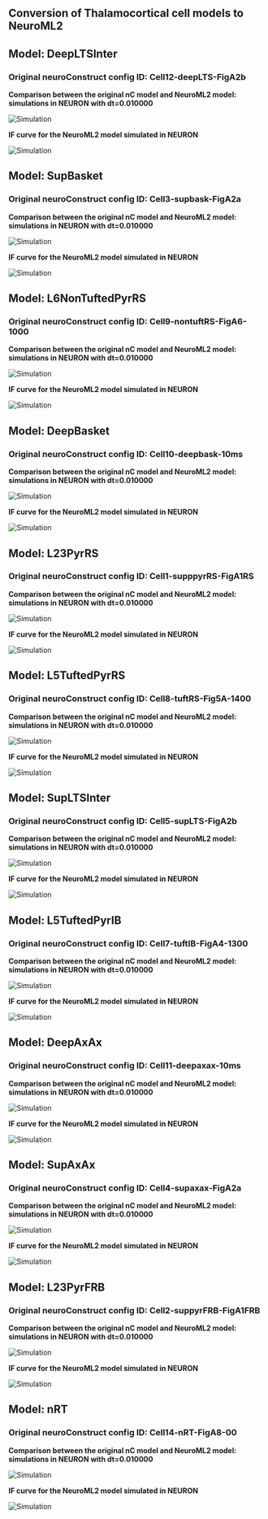  
      
## Conversion of Thalamocortical cell models to NeuroML2


           
## Model: DeepLTSInter

### Original neuroConstruct config ID: Cell12-deepLTS-FigA2b

**Comparison between the original nC model and NeuroML2 model: simulations in NEURON with dt=0.010000**

![Simulation](DeepLTSInter/nC_vs_NML2_Cell12-deepLTS-FigA2b.png)

**IF curve for the NeuroML2 model simulated in NEURON**

![Simulation](DeepLTSInter/IF_DeepLTSInter.png)
           
## Model: SupBasket

### Original neuroConstruct config ID: Cell3-supbask-FigA2a

**Comparison between the original nC model and NeuroML2 model: simulations in NEURON with dt=0.010000**

![Simulation](SupBasket/nC_vs_NML2_Cell3-supbask-FigA2a.png)

**IF curve for the NeuroML2 model simulated in NEURON**

![Simulation](SupBasket/IF_SupBasket.png)
           
## Model: L6NonTuftedPyrRS

### Original neuroConstruct config ID: Cell9-nontuftRS-FigA6-1000

**Comparison between the original nC model and NeuroML2 model: simulations in NEURON with dt=0.010000**

![Simulation](L6NonTuftedPyrRS/nC_vs_NML2_Cell9-nontuftRS-FigA6-1000.png)

**IF curve for the NeuroML2 model simulated in NEURON**

![Simulation](L6NonTuftedPyrRS/IF_L6NonTuftedPyrRS.png)
           
## Model: DeepBasket

### Original neuroConstruct config ID: Cell10-deepbask-10ms

**Comparison between the original nC model and NeuroML2 model: simulations in NEURON with dt=0.010000**

![Simulation](DeepBasket/nC_vs_NML2_Cell10-deepbask-10ms.png)

**IF curve for the NeuroML2 model simulated in NEURON**

![Simulation](DeepBasket/IF_DeepBasket.png)
           
## Model: L23PyrRS

### Original neuroConstruct config ID: Cell1-supppyrRS-FigA1RS

**Comparison between the original nC model and NeuroML2 model: simulations in NEURON with dt=0.010000**

![Simulation](L23PyrRS/nC_vs_NML2_Cell1-supppyrRS-FigA1RS.png)

**IF curve for the NeuroML2 model simulated in NEURON**

![Simulation](L23PyrRS/IF_L23PyrRS.png)
           
## Model: L5TuftedPyrRS

### Original neuroConstruct config ID: Cell8-tuftRS-Fig5A-1400

**Comparison between the original nC model and NeuroML2 model: simulations in NEURON with dt=0.010000**

![Simulation](L5TuftedPyrRS/nC_vs_NML2_Cell8-tuftRS-Fig5A-1400.png)

**IF curve for the NeuroML2 model simulated in NEURON**

![Simulation](L5TuftedPyrRS/IF_L5TuftedPyrRS.png)
           
## Model: SupLTSInter

### Original neuroConstruct config ID: Cell5-supLTS-FigA2b

**Comparison between the original nC model and NeuroML2 model: simulations in NEURON with dt=0.010000**

![Simulation](SupLTSInter/nC_vs_NML2_Cell5-supLTS-FigA2b.png)

**IF curve for the NeuroML2 model simulated in NEURON**

![Simulation](SupLTSInter/IF_SupLTSInter.png)
           
## Model: L5TuftedPyrIB

### Original neuroConstruct config ID: Cell7-tuftIB-FigA4-1300

**Comparison between the original nC model and NeuroML2 model: simulations in NEURON with dt=0.010000**

![Simulation](L5TuftedPyrIB/nC_vs_NML2_Cell7-tuftIB-FigA4-1300.png)

**IF curve for the NeuroML2 model simulated in NEURON**

![Simulation](L5TuftedPyrIB/IF_L5TuftedPyrIB.png)
           
## Model: DeepAxAx

### Original neuroConstruct config ID: Cell11-deepaxax-10ms

**Comparison between the original nC model and NeuroML2 model: simulations in NEURON with dt=0.010000**

![Simulation](DeepAxAx/nC_vs_NML2_Cell11-deepaxax-10ms.png)

**IF curve for the NeuroML2 model simulated in NEURON**

![Simulation](DeepAxAx/IF_DeepAxAx.png)
           
## Model: SupAxAx

### Original neuroConstruct config ID: Cell4-supaxax-FigA2a

**Comparison between the original nC model and NeuroML2 model: simulations in NEURON with dt=0.010000**

![Simulation](SupAxAx/nC_vs_NML2_Cell4-supaxax-FigA2a.png)

**IF curve for the NeuroML2 model simulated in NEURON**

![Simulation](SupAxAx/IF_SupAxAx.png)
           
## Model: L23PyrFRB

### Original neuroConstruct config ID: Cell2-suppyrFRB-FigA1FRB

**Comparison between the original nC model and NeuroML2 model: simulations in NEURON with dt=0.010000**

![Simulation](L23PyrFRB/nC_vs_NML2_Cell2-suppyrFRB-FigA1FRB.png)

**IF curve for the NeuroML2 model simulated in NEURON**

![Simulation](L23PyrFRB/IF_L23PyrFRB.png)
           
## Model: nRT

### Original neuroConstruct config ID: Cell14-nRT-FigA8-00

**Comparison between the original nC model and NeuroML2 model: simulations in NEURON with dt=0.010000**

![Simulation](nRT/nC_vs_NML2_Cell14-nRT-FigA8-00.png)

**IF curve for the NeuroML2 model simulated in NEURON**

![Simulation](nRT/IF_nRT.png)